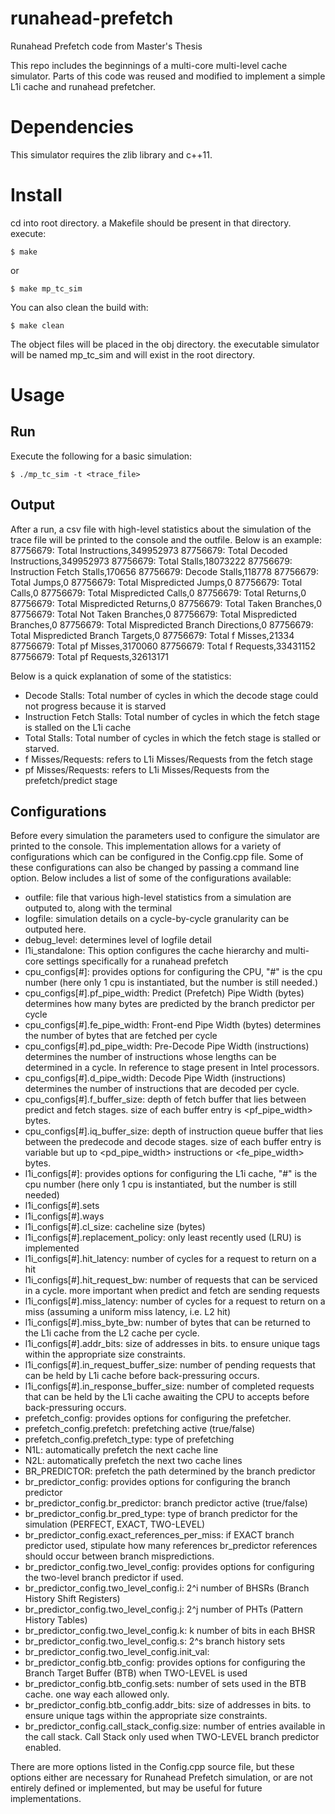 # runahead-prefetch
Runahead Prefetch code from Master's Thesis

This repo includes the beginnings of a multi-core multi-level cache simulator. Parts of this code was reused and modified to implement a simple L1i cache and runahead prefetcher.

# Dependencies
This simulator requires the zlib library and c++11.

# Install
cd into root directory. a Makefile should be present in that directory. execute:
```
$ make
```
or
```
$ make mp_tc_sim
```
You can also clean the build with:
```
$ make clean
```
The object files will be placed in the obj directory. the executable simulator will be named mp_tc_sim and will exist in the root directory.

# Usage
## Run
Execute the following for a basic simulation:
```
$ ./mp_tc_sim -t <trace_file>
```
## Output
After a run, a csv file with high-level statistics about the simulation of the trace file will be printed to the console and the outfile. Below is an example:
87756679: Total Instructions,349952973
87756679: Total Decoded Instructions,349952973
87756679: Total Stalls,18073222
87756679: Instruction Fetch Stalls,170656
87756679: Decode Stalls,118778
87756679: Total Jumps,0
87756679: Total Mispredicted Jumps,0
87756679: Total Calls,0
87756679: Total Mispredicted Calls,0
87756679: Total Returns,0
87756679: Total Mispredicted Returns,0
87756679: Total Taken Branches,0
87756679: Total Not Taken Branches,0
87756679: Total Mispredicted Branches,0
87756679: Total Mispredicted Branch Directions,0
87756679: Total Mispredicted Branch Targets,0
87756679: Total f Misses,21334
87756679: Total pf Misses,3170060
87756679: Total f Requests,33431152
87756679: Total pf Requests,32613171

Below is a quick explanation of some of the statistics:
- Decode Stalls: Total number of cycles in which the decode stage could not progress because it is starved
- Instruction Fetch Stalls: Total number of cycles in which the fetch stage is stalled on the L1i cache
- Total Stalls: Total number of cycles in which the fetch stage is stalled or starved.
- f Misses/Requests: refers to L1i Misses/Requests from the fetch stage
- pf Misses/Requests: refers to L1i Misses/Requests from the prefetch/predict stage

## Configurations
Before every simulation the parameters used to configure the simulator are printed to the console. This implementation allows for a variety of configurations which can be configured in the Config.cpp file. Some of these configurations can also be changed by passing a command line option. Below includes a list of some of the configurations available:

- outfile: file that various high-level statistics from a simulation are outputed to, along with the terminal
- logfile: simulation details on a cycle-by-cycle granularity can be outputed here.
- debug_level: determines level of logfile detail
- l1i_standalone: This option configures the cache hierarchy and multi-core settings specifically for a runahead prefetch
- cpu_configs[#]: provides options for configuring the CPU, "#" is the cpu number (here only 1 cpu is instantiated, but the number is still needed.)
 - cpu_configs[#].pf_pipe_width: Predict (Prefetch) Pipe Width (bytes) determines how many bytes are predicted by the branch predictor per cycle
 - cpu_configs[#].fe_pipe_width: Front-end Pipe Width (bytes) determines the number of bytes that are fetched per cycle
 - cpu_configs[#].pd_pipe_width: Pre-Decode Pipe Width (instructions) determines the number of instructions whose lengths can be determined in a cycle. In reference to stage present in Intel processors.
 - cpu_configs[#].d_pipe_width: Decode Pipe Width (instructions) determines the number of instructions that are decoded per cycle.
 - cpu_configs[#].f_buffer_size: depth of fetch buffer that lies between predict and fetch stages. size of each buffer entry is \<pf_pipe_width\> bytes.
 - cpu_configs[#].iq_buffer_size: depth of instruction queue buffer that lies between the predecode and decode stages. size of each buffer entry is variable but up to \<pd_pipe_width\> instructions or \<fe_pipe_width\> bytes.
- l1i_configs[#]: provides options for configuring the L1i cache, "#" is the cpu number (here only 1 cpu is instantiated, but the number is still needed)
 - l1i_configs[#].sets
 - l1i_configs[#].ways
 - l1i_configs[#].cl_size: cacheline size (bytes)
 - l1i_configs[#].replacement_policy: only least recently used (LRU) is implemented
 - l1i_configs[#].hit_latency: number of cycles for a request to return on a hit
 - l1i_configs[#].hit_request_bw: number of requests that can be serviced in a cycle. more important when predict and fetch are sending requests
 - l1i_configs[#].miss_latency: number of cycles for a request to return on a miss (assuming a uniform miss latency, i.e. L2 hit)
 - l1i_configs[#].miss_byte_bw: number of bytes that can be returned to the L1i cache from the L2 cache per cycle.
 - l1i_configs[#].addr_bits: size of addresses in bits. to ensure unique tags within the appropriate size constraints.
 - l1i_configs[#].in_request_buffer_size: number of pending requests that can be held by L1i cache before back-pressuring occurs.
 - l1i_configs[#].in_response_buffer_size: number of completed requests that can be held by the L1i cache awaiting the CPU to accepts before back-pressuring occurs.
- prefetch_config: provides options for configuring the prefetcher.
 - prefetch_config.prefetch: prefetching active (true/false)
 - prefetch_config.prefetch_type: type of prefetching
  - N1L: automatically prefetch the next cache line
  - N2L: automatically prefetch the next two cache lines
  - BR_PREDICTOR: prefetch the path determined by the branch predictor
 - br_predictor_config: provides options for configuring the branch predictor
  - br_predictor_config.br_predictor: branch predictor active (true/false)
  - br_predictor_config.br_pred_type: type of branch predictor for the simulation (PERFECT, EXACT, TWO-LEVEL)
  - br_predictor_config.exact_references_per_miss: if EXACT branch predictor used, stipulate how many references br_predictor references should occur between branch mispredictions.
  - br_predictor_config.two_level_config: provides options for configuring the two-level branch predictor if used.
   - br_predictor_config.two_level_config.i: 2^i number of BHSRs (Branch History Shift Registers)
   - br_predictor_config.two_level_config.j: 2^j number of PHTs (Pattern History Tables)
   - br_predictor_config.two_level_config.k: k number of bits in each BHSR
   - br_predictor_config.two_level_config.s: 2^s branch history sets
   - br_predictor_config.two_level_config.init_val:
  - br_predictor_config.btb_config: provides options for configuring the Branch Target Buffer (BTB) when TWO-LEVEL is used
   - br_predictor_config.btb_config.sets: number of sets used in the BTB cache. one way each allowed only.
   - br_predictor_config.btb_config.addr_bits: size of addresses in bits. to ensure unique tags within the appropriate size constraints.
  - br_predictor_config.call_stack_config.size: number of entries available in the call stack. Call Stack only used when TWO-LEVEL branch predictor enabled.

There are more options listed in the Config.cpp source file, but these options either are necessary for Runahead Prefetch simulation, or are not entirely defined or implemented, but may be useful for future implementations.
